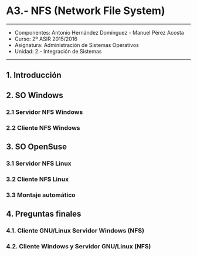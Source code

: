 # A3.- NFS (Network File System)

***

* Componentes: Antonio Hernández Domínguez - Manuel Pérez Acosta
* Curso: 2º ASIR 2015/2016
* Asignatura: Administración de Sistemas Operativos
* Unidad: 2.- Integración de Sistemas

***


## 1. Introducción

## 2. SO Windows

### 2.1 Servidor NFS Windows

### 2.2 Cliente NFS Windows

## 3. SO OpenSuse

### 3.1 Servidor NFS Linux

### 3.2 Cliente NFS Linux

### 3.3 Montaje automático

## 4. Preguntas finales

### 4.1. Cliente GNU/Linux Servidor Windows (NFS)

### 4.2. Cliente Windows y Servidor GNU/Linux (NFS)

